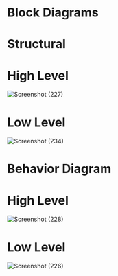 # Block Diagrams
# Structural 
# High Level 

![Screenshot (227)](https://user-images.githubusercontent.com/98865009/157861800-f1ecc53e-d789-444a-b3c1-79fcbeec1343.png)

# Low Level 

![Screenshot (234)](https://user-images.githubusercontent.com/98865009/157860944-1b321813-7bd7-469b-b93d-f0e0f6178bb6.png)


# Behavior Diagram
 # High Level 
![Screenshot (228)](https://user-images.githubusercontent.com/98865009/157857855-c2791576-0c8e-4ee2-8811-6f04526c9028.png)


# Low Level

![Screenshot (226)](https://user-images.githubusercontent.com/98865009/157856085-8db34286-2ec2-4a34-b0de-4cc6481b7fe3.png)
